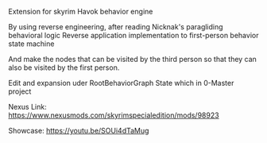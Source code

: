 Extension for skyrim Havok behavior engine

By using reverse engineering, after reading Nicknak's paragliding behavioral logic
Reverse application implementation to first-person behavior state machine

And make the nodes that can be visited by the third person
so that they can also be visited by the first person.

Edit and expansion uder RootBehaviorGraph State which in 0-Master project

Nexus Link: https://www.nexusmods.com/skyrimspecialedition/mods/98923

Showcase: https://youtu.be/SOUi4dTaMug
